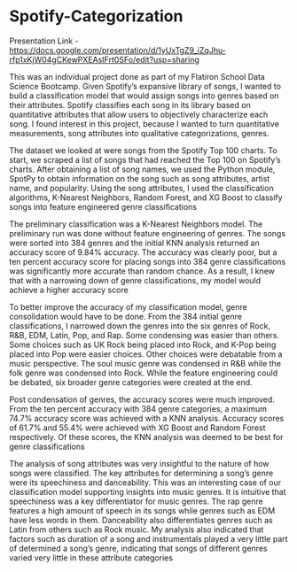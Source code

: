 # Spotify-Categorization

Presentation Link - https://docs.google.com/presentation/d/1yUxTgZ9_iZqJhu-rfp1xKjW04gCKewPXEAsIFrt0SFo/edit?usp=sharing

This was an individual project done as part of my Flatiron School Data Science Bootcamp. Given Spotify’s expansive library of songs, I wanted to build a classification model that would assign songs into genres based on their attributes. Spotify classifies each song in its library based on quantitative attributes that allow users to objectively characterize each song. I found interest in this project, because I wanted to turn quantitative measurements, song attributes into qualitative categorizations, genres.

The dataset we looked at were songs from the Spotify Top 100 charts. To start, we scraped a list of songs that had reached the Top 100 on Spotify’s charts. After obtaining a list of song names, we used the Python module, SpotPy to obtain information on the song such as song attributes, artist name, and popularity. Using the song attributes, I used the classification algorithms, K-Nearest Neighbors, Random Forest, and XG Boost to classify songs into feature engineered genre classifications

The preliminary classification was a K-Nearest Neighbors model. The preliminary run was done without feature engineering of genres. The songs were sorted into 384 genres and the initial KNN analysis returned an accuracy score of 9.84% accuracy. The accuracy was clearly poor, but a ten percent accuracy score for placing songs into 384 genre classifications was significantly more accurate than random chance. As a result, I knew that with a narrowing down of genre classifications, my model would achieve a higher accuracy score

To better improve the accuracy of my classification model, genre consolidation would have to be done. From the 384 initial genre classifications, I narrowed down the genres into the six genres of Rock, R&B, EDM, Latin, Pop, and Rap. Some condensing was easier than others. Some choices such as UK Rock being placed into Rock, and K-Pop being placed into Pop were easier choices. Other choices were debatable from a music perspective. The soul music genre was condensed in R&B while the folk genre was condensed into Rock. While the feature engineering could be debated, six broader genre categories were created at the end.

Post condensation of genres, the accuracy scores were much improved. From the ten percent accuracy with 384 genre categories, a maximum 74.7% accuracy score was achieved with a KNN analysis. Accuracy scores of 61.7% and 55.4% were achieved with XG Boost and Random Forest respectively. Of these scores, the KNN analysis was deemed to be best for genre classifications

The analysis of song attributes was very insightful to the nature of how songs were classified. The key attributes for determining a song’s genre were its speechiness and danceability. This was an interesting case of our classification model supporting insights into music genres. It is intuitive that speechiness was a key differentiator for music genres. The rap genre features a high amount of speech in its songs while genres such as EDM have less words in them. Danceability also differentiates genres such as Latin from others such as Rock music. My analysis also indicated that factors such as duration of a song and instrumentals played a very little part of determined a song’s genre, indicating that songs of different genres varied very little in these attribute categories

